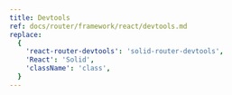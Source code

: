 ```yaml
---
title: Devtools
ref: docs/router/framework/react/devtools.md
replace:
  {
    'react-router-devtools': 'solid-router-devtools',
    'React': 'Solid',
    'className': 'class',
  }
---
```

